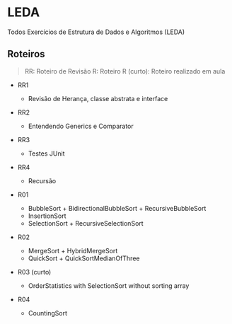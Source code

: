 # LEDA
Todos Exercícios de Estrutura de Dados e Algoritmos (LEDA)

## Roteiros
> RR: Roteiro de Revisão
> R: Roteiro
> R (curto): Roteiro realizado em aula

- RR1
  - Revisão de Herança, classe abstrata e interface

- RR2
  - Entendendo Generics e Comparator

- RR3
  - Testes JUnit

- RR4
  - Recursão

- R01
  - BubbleSort + BidirectionalBubbleSort + RecursiveBubbleSort
  - InsertionSort
  - SelectionSort + RecursiveSelectionSort

- R02
  - MergeSort + HybridMergeSort
  - QuickSort + QuickSortMedianOfThree
  
- R03 (curto)
  - OrderStatistics with SelectionSort without sorting array

- R04
  - CountingSort